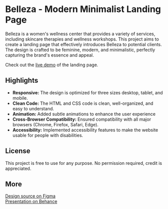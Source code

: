 # Belleza - Modern Minimalist Landing Page

Belleza is a women's wellness center that provides a variety of services, including skincare therapies and wellness workshops. This project aims to create a landing page that effectively introduces Belleza to potential clients. The design is crafted to be feminine, modern, and minimalistic, perfectly capturing the brand's essence and appeal.

Check out the [live demo](#) of the landing page.

## Highlights

- **Responsive:** The design is optimized for three sizes desktop, tablet, and mobile.
- **Clean Code:** The HTML and CSS code is clean, well-organized, and easy to understand.
- **Animation:** Added subtle animations to enhance the user experience
- **Cross-Browser Compatibility:** Ensured compatibility with all major browsers (Chrome, Firefox, Safari, Edge).
- **Accessibility:** Implemented accessibility features to make the website usable for people with disabilities.

## License

This project is free to use for any purpose. No permission required, credit is appreciated.

## More

[Design source on Figma](#) \
[Presentation on Behance](#)
